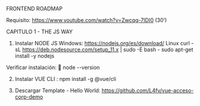 FRONTEND ROADMAP

Requisito: https://www.youtube.com/watch?v=Zwcqq-7IDI0 (30’)

CAPITULO 1 - THE JS WAY
1.	Instalar NODE JS 
Windows:  https://nodejs.org/es/download/
Linux
curl -sL https://deb.nodesource.com/setup_11.x | sudo -E bash -
sudo apt-get install -y nodejs

Verificar instalación:
	node --version

2.	Instalar VUE CLI :  npm install -g @vue/cli

3.	Descargar Template  - Hello World: 
https://github.com/L4fv/vue-acceso-corp-demo






